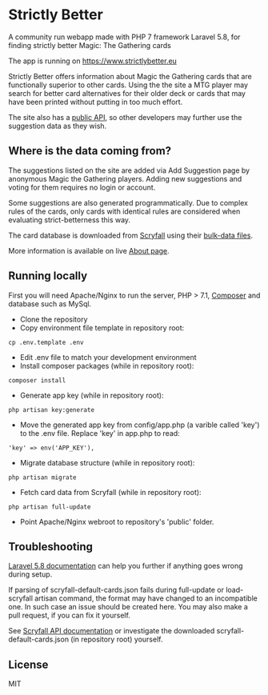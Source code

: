 # Strictly Better
A community run webapp made with PHP 7 framework Laravel 5.8, for finding strictly better Magic: The Gathering cards

The app is running on https://www.strictlybetter.eu

Strictly Better offers information about Magic the Gathering cards that are functionally superior to other cards.
Using the the site a MTG player may search for better card alternatives for their older deck or cards that may have been printed without putting in too much effort. 

The site also has a [public API](https://www.strictlybetter.eu/api-guide), so other developers may further use the suggestion data as they wish. 

## Where is the data coming from?

The suggestions listed on the site are added via Add Suggestion page by anonymous Magic the Gathering players.
Adding new suggestions and voting for them requires no login or account.

Some suggestions are also generated programmatically. Due to complex rules of the cards, only cards with identical rules are considered when evaluating strict-betterness this way.

The card database is downloaded from [Scryfall](https://scryfall.com) using their [bulk-data files](https://scryfall.com/docs/api/bulk-data).

More information is available on live [About page](https://www.strictlybetter.eu/about).


## Running locally

First you will need Apache/Nginx to run the server, PHP > 7.1, [Composer](https://getcomposer.org/) and database such as MySql.
- Clone the repository
- Copy environment file template in repository root:
``` 
cp .env.template .env
```
- Edit .env file to match your development environment
- Install composer packages (while in repository root):
``` 
composer install 
```
- Generate app key (while in repository root):
``` 
php artisan key:generate
```
- Move the generated app key from config/app.php (a varible called 'key') to the .env file. Replace 'key' in app.php to read: 
```
'key' => env('APP_KEY'),
```
- Migrate database structure (while in repository root):
``` 
php artisan migrate 
```
- Fetch card data from Scryfall (while in repository root):
``` 
php artisan full-update 
```
- Point Apache/Nginx webroot to repository's 'public' folder.

## Troubleshooting
[Laravel 5.8 documentation](https://laravel.com/docs/5.8) can help you further if anything goes wrong during setup.

If parsing of scryfall-default-cards.json fails during full-update or load-scryfall artisan command, the format may have changed to an incompatible one.
In such case an issue should be created here. You may also make a pull request, if you can fix it yourself. 

See [Scryfall API documentation](https://scryfall.com/docs/api) or investigate the downloaded scryfall-default-cards.json (in repository root) yourself.

## License
MIT
